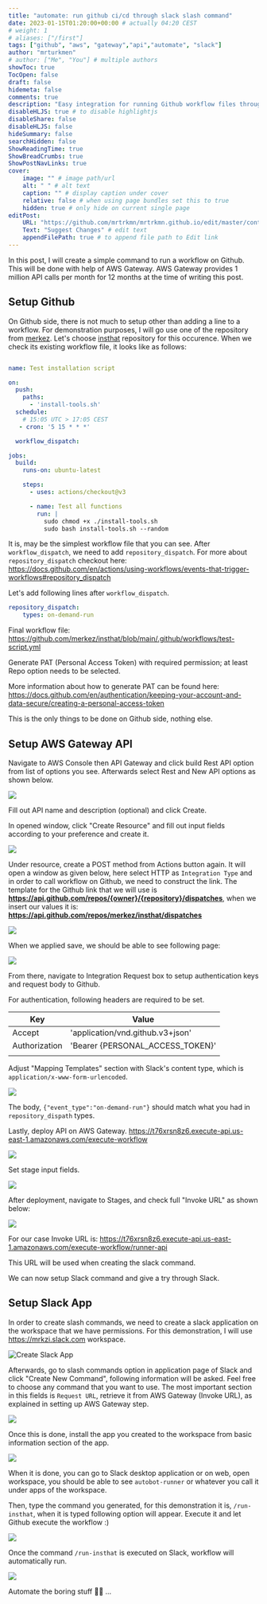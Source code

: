 ```yaml
---
title: "automate: run github ci/cd through slack slash command"
date: 2023-01-15T01:20:00+00:00 # actually 04:20 CEST
# weight: 1
# aliases: ["/first"]
tags: ["github", "aws", "gateway","api","automate", "slack"]
author: "mrturkmen"
# author: ["Me", "You"] # multiple authors
showToc: true
TocOpen: false
draft: false
hidemeta: false
comments: true
description: "Easy integration for running Github workflow files through Slack slash command"
disableHLJS: true # to disable highlightjs
disableShare: false
disableHLJS: false
hideSummary: false
searchHidden: false
ShowReadingTime: true
ShowBreadCrumbs: true
ShowPostNavLinks: true
cover:
    image: "" # image path/url
    alt: " " # alt text
    caption: "" # display caption under cover
    relative: false # when using page bundles set this to true
    hidden: true # only hide on current single page
editPost:
    URL: "https://github.com/mrtrkmn/mrtrkmn.github.io/edit/master/content"
    Text: "Suggest Changes" # edit text
    appendFilePath: true # to append file path to Edit link
---
```



In this post, I will create a simple command to run a workflow on Github. This will be done with help of AWS Gateway. 
AWS Gateway provides 1 million API calls per month for 12 months at the time of writing this post. 


## Setup Github 

On Github side, there is not much to setup other than adding a line to a workflow. For demonstration purposes, I will go use one of the repository from [merkez](https://github.com/merkez). 
Let's choose [insthat](https://github.com/merkez/insthat) repository for this occurence. 
When we check its existing workflow file, it looks like as follows: 

```yaml

name: Test installation script 

on:
  push:
    paths:
      - 'install-tools.sh'
  schedule:
    # 15:05 UTC > 17:05 CEST 
   - cron: '5 15 * * *'

  workflow_dispatch:

jobs:
  build:
    runs-on: ubuntu-latest

    steps:
      - uses: actions/checkout@v3

      - name: Test all functions 
        run: |
          sudo chmod +x ./install-tools.sh
          sudo bash install-tools.sh --random
```

It is, may be the simplest workflow file that you can see. After `workflow_dispatch`, we need to add `repository_dispatch`. For more about `repository_dispatch` checkout here: https://docs.github.com/en/actions/using-workflows/events-that-trigger-workflows#repository_dispatch

Let's add following lines after `workflow_dispatch`. 

```yaml
repository_dispatch:
    types: on-demand-run
```

Final workflow file: https://github.com/merkez/insthat/blob/main/.github/workflows/test-script.yml 


Generate PAT (Personal Access Token) with required permission; at least Repo option needs to be selected. 

More information about how to generate PAT can be found here: https://docs.github.com/en/authentication/keeping-your-account-and-data-secure/creating-a-personal-access-token

This is the only things to be done on Github side, nothing else. 


## Setup AWS Gateway API


Navigate to AWS Console then API Gateway and click build Rest API option from list of options you see. Afterwards select Rest and New API options as shown below. 

![](../../aws-gateway.png)

Fill out API name and description (optional) and click Create. 

In opened window, click "Create Resource" and fill out input fields according to your preference and create it. 

![](../../create-resource-aws.png)

Under resource, create a POST method from Actions button again. It will open a window as given below, here select HTTP as `Integration Type` and in order to call workflow on Github, we need to construct the link. 
The template for the Github link that we will use is **https://api.github.com/repos/{owner}/{repository}/dispatches**, when we insert our values it is: **https://api.github.com/repos/merkez/insthat/dispatches**

![](../../post-setup.png)

When we applied save, we should be able to see following page: 

![](../../aws-gateway-post-method-exe.png)


From there, navigate to Integration Request box to setup authentication keys and request body to Github. 

For authentication, following headers are required to be set. 

| **Key**       	| **Value**                         	|
|---------------	|-----------------------------------	|
| Accept        	| 'application/vnd.github.v3+json'  	|
| Authorization 	| 'Bearer {PERSONAL_ACCESS_TOKEN}'  	|
|               	|                                   	|

Adjust "Mapping Templates" section with Slack's content type, which is `application/x-www-form-urlencoded`. 


![](../../post-setup-aws-integration-request.png)


The body, `{"event_type":"on-demand-run"}` should match what you had in `repository_dispath` types. 

Lastly, deploy API on AWS Gateway. 
https://t76xrsn8z6.execute-api.us-east-1.amazonaws.com/execute-workflow

![](../../deploy-aws-gw-api.png)

Set stage input fields. 

![](../../deploy-2.png)

After deployment, navigate to Stages, and check full "Invoke URL" as shown below: 


![](../../stages.png)

For our case Invoke URL is: https://t76xrsn8z6.execute-api.us-east-1.amazonaws.com/execute-workflow/runner-api

This URL will be used when creating the slack command. 

We can now setup Slack command and give a try through Slack. 


## Setup Slack App

In order to create slash commands, we need to create a slack application on the workspace that we have permissions. For this demonstration, I will use https://mrkzi.slack.com workspace. 

![Create Slack App](../../create_slack_app.png)

Afterwards, go to slash commands option in application page of Slack and click "Create New Command", following information will be asked. Feel free to choose any command that you want to use.
The most important section in this fields is `Request URL`, retrieve it from AWS Gateway (Invoke URL), as explained in setting up AWS Gateway step. 

![](../../slack-command.png)


Once this is done, install the app you created to the workspace from basic information section of the app. 

![](../../install-app-slack.png)


When it is done, you can go to Slack desktop application or on web, open workspace, you should be able to see `autobot-runner` or whatever you call it under apps of the workspace. 

Then, type the command you generated, for this demonstration it is, `/run-insthat`, when it is typed following option will appear. Execute it and let Github execute the workflow :) 

![](../../on-slack-exec-cmd.png)

Once the command `/run-insthat` is executed on Slack, workflow will automatically run. 


![](../../running-workflow.png)

Automate the boring stuff  🤌🏻 ... 
